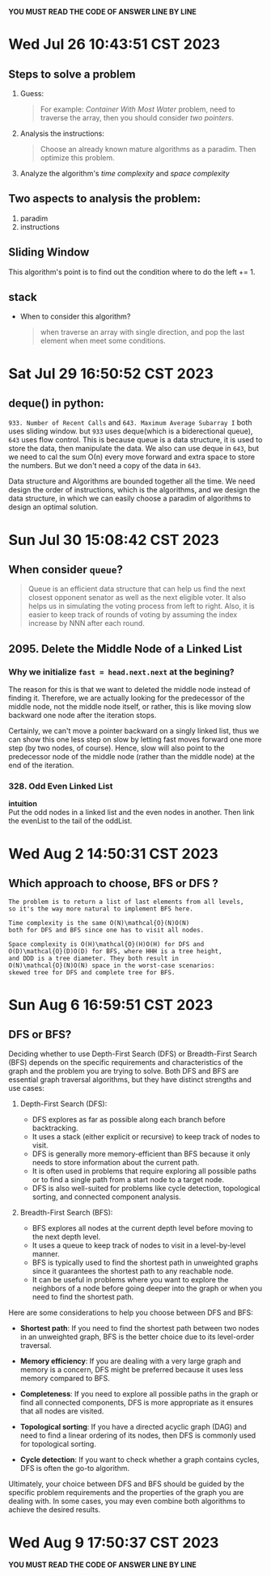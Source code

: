 **YOU MUST READ THE CODE OF ANSWER LINE BY LINE**

# Wed Jul 26 10:43:51 CST 2023

## Steps to solve a problem

1. Guess:
    > For example:
    > _Container With Most Water_ problem, need to traverse the array, then you should consider _two pointers_.
2. Analysis the instructions:
    > Choose an already known mature algorithms as a paradim. Then optimize this problem.
3. Analyze the algorithm's _time complexity_ and _space complexity_

## Two aspects to analysis the problem:

1. paradim
2. instructions

## Sliding Window

This algorithm's point is to find out the condition where to do the left += 1.

## stack

-   When to consider this algorithm?
    > when traverse an array with single direction, and pop the last element when meet some conditions.

# Sat Jul 29 16:50:52 CST 2023

## deque() in python:

`933. Number of Recent Calls` and `643. Maximum Average Subarray I` both uses sliding window.
but `933` uses deque(which is a biderectional queue), `643` uses flow control.
This is because queue is a data structure, it is used to store the data, then manipulate the data.
We also can use deque in `643`, but we need to cal the sum Ο(n) every move forward and extra space to store the numbers. But we don't need a copy of the data in `643`.

Data structure and Algorithms are bounded together all the time. We need design the order of instructions, which is the algorithms, and we design the data structure, in which we can easily choose a paradim of algorithms to design an optimal solution.

# Sun Jul 30 15:08:42 CST 2023

## When consider `queue`?

> Queue is an efficient data structure that can help us find the next closest opponent senator as well as the next eligible voter. It also helps us in simulating the voting process from left to right. Also, it is easier to keep track of rounds of voting by assuming the index increase by NNN after each round.

## 2095. Delete the Middle Node of a Linked List

### **Why we initialize `fast = head.next.next` at the begining?**

The reason for this is that we want to deleted the middle node instead of finding it. Therefore, we are actually looking for the predecessor of the middle node, not the middle node itself, or rather, this is like moving slow backward one node after the iteration stops.

Certainly, we can't move a pointer backward on a singly linked list, thus we can show this one less step on slow by letting fast moves forward one more step (by two nodes, of course). Hence, slow will also point to the predecessor node of the middle node (rather than the middle node) at the end of the iteration.

### 328. Odd Even Linked List

**intuition**  
Put the odd nodes in a linked list and the even nodes in another. Then link the evenList to the tail of the oddList.

# Wed Aug 2 14:50:31 CST 2023

## Which approach to choose, BFS or DFS ?

    The problem is to return a list of last elements from all levels,
    so it's the way more natural to implement BFS here.

    Time complexity is the same O(N)\mathcal{O}(N)O(N)
    both for DFS and BFS since one has to visit all nodes.

    Space complexity is O(H)\mathcal{O}(H)O(H) for DFS and
    O(D)\mathcal{O}(D)O(D) for BFS, where HHH is a tree height,
    and DDD is a tree diameter. They both result in
    O(N)\mathcal{O}(N)O(N) space in the worst-case scenarios:
    skewed tree for DFS and complete tree for BFS.

# Sun Aug 6 16:59:51 CST 2023

## DFS or BFS?

Deciding whether to use Depth-First Search (DFS) or Breadth-First Search (BFS) depends on the specific requirements and characteristics of the graph and the problem you are trying to solve. Both DFS and BFS are essential graph traversal algorithms, but they have distinct strengths and use cases:

1. Depth-First Search (DFS):

    - DFS explores as far as possible along each branch before backtracking.
    - It uses a stack (either explicit or recursive) to keep track of nodes to visit.
    - DFS is generally more memory-efficient than BFS because it only needs to store information about the current path.
    - It is often used in problems that require exploring all possible paths or to find a single path from a start node to a target node.
    - DFS is also well-suited for problems like cycle detection, topological sorting, and connected component analysis.

2. Breadth-First Search (BFS):
    - BFS explores all nodes at the current depth level before moving to the next depth level.
    - It uses a queue to keep track of nodes to visit in a level-by-level manner.
    - BFS is typically used to find the shortest path in unweighted graphs since it guarantees the shortest path to any reachable node.
    - It can be useful in problems where you want to explore the neighbors of a node before going deeper into the graph or when you need to find the shortest path.

Here are some considerations to help you choose between DFS and BFS:

-   **Shortest path**: If you need to find the shortest path between two nodes in an unweighted graph, BFS is the better choice due to its level-order traversal.

-   **Memory efficiency**: If you are dealing with a very large graph and memory is a concern, DFS might be preferred because it uses less memory compared to BFS.

-   **Completeness**: If you need to explore all possible paths in the graph or find all connected components, DFS is more appropriate as it ensures that all nodes are visited.

-   **Topological sorting**: If you have a directed acyclic graph (DAG) and need to find a linear ordering of its nodes, then DFS is commonly used for topological sorting.

-   **Cycle detection**: If you want to check whether a graph contains cycles, DFS is often the go-to algorithm.

Ultimately, your choice between DFS and BFS should be guided by the specific problem requirements and the properties of the graph you are dealing with. In some cases, you may even combine both algorithms to achieve the desired results.

# Wed Aug 9 17:50:37 CST 2023

**YOU MUST READ THE CODE OF ANSWER LINE BY LINE**
